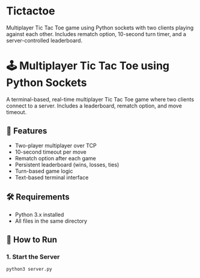 # Tictactoe
Multiplayer Tic Tac Toe game using Python sockets with two clients playing against each other. Includes rematch option, 10-second turn timer, and a server-controlled leaderboard.



# 🕹️ Multiplayer Tic Tac Toe using Python Sockets

A terminal-based, real-time multiplayer Tic Tac Toe game where two clients connect to a server. Includes a leaderboard, rematch option, and move timeout.

## 📌 Features

- Two-player multiplayer over TCP
- 10-second timeout per move
- Rematch option after each game
- Persistent leaderboard (wins, losses, ties)
- Turn-based game logic
- Text-based terminal interface

## 🛠 Requirements

- Python 3.x installed
- All files in the same directory

## 🚀 How to Run

### 1. Start the Server
```bash
python3 server.py
